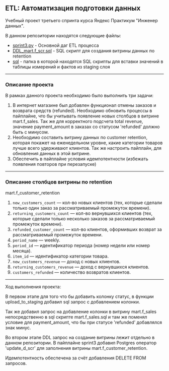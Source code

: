 ## ETL: Автоматизация подготовки данных

Учебный проект третьего спринта курса Яндекс Практикум "Инженер данных".

В данном репозитории находятся следующие файлы:
- [sprint3.py](https://github.com/IgorGoltsov/portfolio/blob/main/ETL/sprint3.py) - Основной даг ETL процесса
- [DDL_mart.f_scr.sql](https://github.com/IgorGoltsov/portfolio/blob/main/ETL/DDL_mart.f_scr.sql) - SQL скрипт для создания витрины данных по retention
- [sql](https://github.com/IgorGoltsov/portfolio/tree/main/ETL/sql) - папка в которой находятся SQL скрипты для вставки значений в таблицы измерений и фактов из staging слоя
___

### Описание проекта

В рамках данного проекта необходимо было выполнить три задачи: 

1) В интернет магазине был добавлен функционал отмены заказов и возврата средств (refunded). Необходимо обновить процессы в пайплайне, что бы учитывать появление новых столбцов в витрине mart.f_sales. Так же для корректного подсчета total revenue, значение payment_amount в заказах со статусом 'refunded' должно быть с минусом. 
2) Необходимо составить витрину данных по customer retention, которая покажет на еженедельном уровне, какие категории товаров лучше всего удерживают клиентов. Так же настроить пайплайн, для обновления данных в этой витрине. 
3) Обеспечить в пайплайне условия идемпотентности (избежать появления повторов при перезапуске)

___

### Описание столбцов витрины по retention 

mart.f_customer_retention
1. `new_customers_count` — кол-во новых клиентов (тех, которые сделали только один 
заказ за рассматриваемый промежуток времени).
2. `returning_customers_count` — кол-во вернувшихся клиентов (тех,
которые сделали только несколько заказов за рассматриваемый промежуток времени).
3. `refunded_customer_count` — кол-во клиентов, оформивших возврат за 
рассматриваемый промежуток времени.
4. `period_name` — weekly.
5. `period_id` — идентификатор периода (номер недели или номер месяца).
6. `item_id` — идентификатор категории товара.
7. `new_customers_revenue` — доход с новых клиентов.
8. `returning_customers_revenue` — доход с вернувшихся клиентов.
9. `customers_refunded` — количество возвратов клиентов.

___

Ход выполнения проекта: 

В первом этапе для того что бы добавить колонку статус, в функции upload_to_staging добавил sql запрос с добавлением колонки. 

Так же добавил запрос на добавление колонки в витрину mart.f_sales непосредственно в sql скрипте mart.f_sales.sql и там же поменял условие для payment_amount, что бы при статусе 'refunded' добавлялся знак минус. 

Во втором этапе DDL запрос на создание витрины лежит отдельно в данном репозитории. В пайплайне sprint3 добавил Postgres  оператор 'update_d_scr' для заполнения витрины mart.f_customer_retention.  

Идемпотентность обеспечена за счёт добавления DELETE FROM запросов. 
